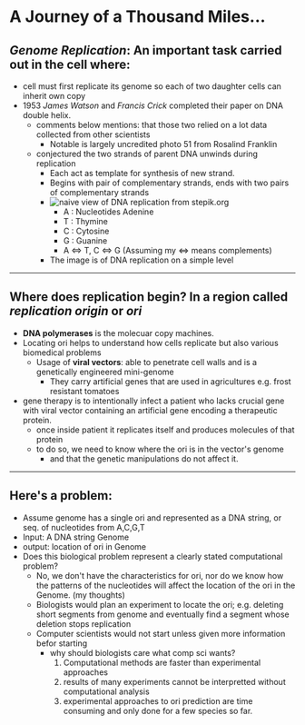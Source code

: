# A Journey of a Thousand Miles...
## *Genome Replication*: An important task carried out in the cell where:
- cell must first replicate its genome so each of two daughter cells can inherit own copy
- 1953 *James Watson* and *Francis Crick* completed their paper on DNA double helix.
    - comments below mentions: that those two relied on a lot data collected from other scientists
        - Notable is largely uncredited photo 51 from Rosalind Franklin
    - conjectured the two strands of parent DNA unwinds during replication
        - Each act as template for synthesis of new strand.
        - Begins with pair of complementary strands, ends with two pairs of complementary strands
        - ![naive view of DNA replication from stepik.org](http://bioinformaticsalgorithms.com/images/Replication/semiconservative_replication.png "naive view of DNA replication from stepik.org")
            - A : Nucleotides Adenine
            - T : Thymine
            - C : Cytosine
            - G : Guanine
            - A <=> T, C <=> G (Assuming my <=> means complements)
        - The image is of DNA replication on a simple level
___

## Where does replication begin? In a region called *replication origin* or *ori*
- **DNA polymerases** is the molecuar copy machines.
- Locating ori helps to understand how cells replicate but also various biomedical problems
    - Usage of **viral vectors**: able to penetrate cell walls and is a genetically engineered mini-genome
        - They carry artificial genes that are used in agricultures e.g. frost resistant tomatoes
- gene therapy is to intentionally infect a patient who lacks crucial gene with viral vector containing an artificial gene encoding a therapeutic protein.
    - once inside patient it replicates itself and produces molecules of that protein
    - to do so, we need to know where the ori is in the vector's genome 
        - and that the genetic manipulations do not affect it.
___

## Here's a problem: 
- Assume genome has a single ori and represented as a DNA string, or seq. of nucleotides from A,C,G,T 
- Input: A DNA string Genome
- output: location of ori in Genome
- Does this biological problem represent a clearly stated computational problem?
    - No, we don't have the characteristics for ori, nor do we know how the patterns of the nucleotides will affect the location of the ori in the Genome. (my thoughts)
    - Biologists would plan an experiment to locate the ori; e.g. deleting short segments from genome and eventually find a segment whose deletion stops replication
    - Computer scientists would not start unless given more information befor starting
        - why should biologists care what comp sci wants?
            1. Computational methods are faster than experimental approaches
            2. results of many experiments cannot be interpretted without computational analysis
            3. experimental approaches to ori prediction are time consuming and only done for a few species so far.

